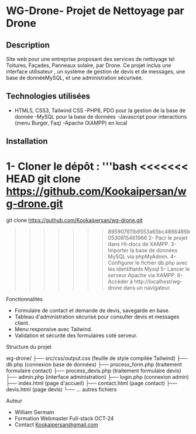 # WG-Drone- Projet de Nettoyage par Drone

## Description

Site web pour une entreprise proposant des services de nettoyage tel Toitures, Façades,
Panneaux solaire, par Drone.
Ce projet inclus une interface utilisateur , un système de gestion de devis et de messages, une base de donnéeMySQL, et une administration sécurisée.

## Technologies utilisées

- HTML5, CSS3, Tailwind CSS
-PHP8, PDO pour la gestion de la base de donnée
-MySQL pour la base de données
-Javascript pour interactions (menu Burger, Faq)
-Apache (XAMPP) en local

## Installation

1- Cloner le dépôt :
'''bash
<<<<<<< HEAD
git clone https://github.com/Kookaipersan/wg-drone.git
=======
git clone https://guthub.com/Kookaipersan/wg-drone.git
>>>>>>> 895907611b9553a65bc4866486b0530815461966
2- Pacr le projet dans Ht-docs de XAMPP.
3- Importer la base de données MySQL via phpMyAdmin.
4- Configurer le fichier db.php avec les identifiants Mysql
5- Lancer le serveur Apache via XAMPP.
6- Accèder à http://localhost/wg-drone dans un navigateur.

Fonctionnalités
* Formulaire de contact et demande de devis, savegarde en base.
* Tableau d'administration sécurisé pour consulter devis et messages client.
* Menu responsive avec Tailwind.
* Validation et sécurité des formulaires coté serveur.

Structure du projet 

wg-drone/
├── src/css/output.css  (feuille de style compilée Tailwind)
├── db.php              (connexion base de données)
├── process_form.php    (traitement formulaire contact)
├── process_devis.php   (traitement formulaire devis)
├── admin.php           (interface administration)
├── login.php           (connexion admin)
├── index.html          (page d'accueil)
├── contact.html        (page contact)
├── devis.html          (page devis)
└── ... autres fichiers

Auteur 
* William Germain
* Formation Webmaster Full-stack OCT-24
* Contact Kookaipersan@gmail.com
